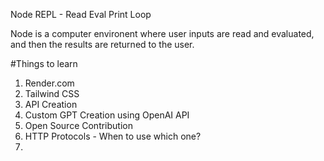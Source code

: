Node REPL - Read Eval Print Loop

Node is a computer environent where user inputs are read and evaluated, and then the results are returned to the user.


#Things to learn

1. Render.com
2. Tailwind CSS
3. API Creation
4. Custom GPT Creation using OpenAI API
5. Open Source Contribution
6. HTTP Protocols - When to use which one?
7. 